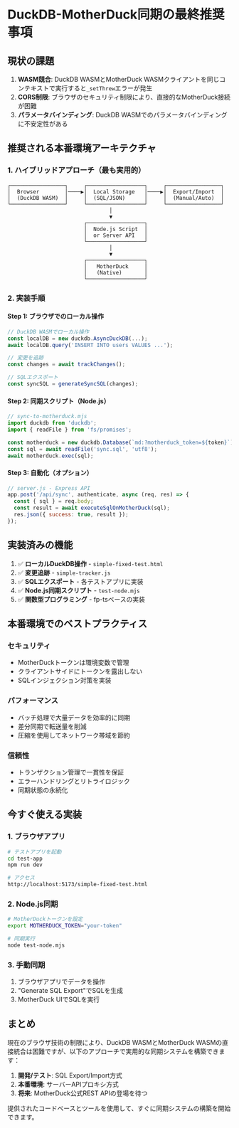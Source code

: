 # DuckDB-MotherDuck同期の最終推奨事項

## 現状の課題

1. **WASM競合**: DuckDB WASMとMotherDuck WASMクライアントを同じコンテキストで実行すると`_setThrew`エラーが発生
2. **CORS制限**: ブラウザのセキュリティ制限により、直接的なMotherDuck接続が困難
3. **パラメータバインディング**: DuckDB WASMでのパラメータバインディングに不安定性がある

## 推奨される本番環境アーキテクチャ

### 1. ハイブリッドアプローチ（最も実用的）

```
┌─────────────────┐     ┌──────────────────┐     ┌─────────────────┐
│  Browser        │────▶│  Local Storage   │────▶│  Export/Import  │
│  (DuckDB WASM)  │     │  (SQL/JSON)      │     │  (Manual/Auto)  │
└─────────────────┘     └──────────────────┘     └─────────────────┘
                                │
                                ▼
                        ┌──────────────────┐
                        │  Node.js Script  │
                        │  or Server API   │
                        └──────────────────┘
                                │
                                ▼
                        ┌──────────────────┐
                        │   MotherDuck     │
                        │   (Native)       │
                        └──────────────────┘
```

### 2. 実装手順

#### Step 1: ブラウザでのローカル操作
```javascript
// DuckDB WASMでローカル操作
const localDB = new duckdb.AsyncDuckDB(...);
await localDB.query('INSERT INTO users VALUES ...');

// 変更を追跡
const changes = await trackChanges();

// SQLエクスポート
const syncSQL = generateSyncSQL(changes);
```

#### Step 2: 同期スクリプト（Node.js）
```javascript
// sync-to-motherduck.mjs
import duckdb from 'duckdb';
import { readFile } from 'fs/promises';

const motherduck = new duckdb.Database(`md:?motherduck_token=${token}`);
const sql = await readFile('sync.sql', 'utf8');
await motherduck.exec(sql);
```

#### Step 3: 自動化（オプション）
```javascript
// server.js - Express API
app.post('/api/sync', authenticate, async (req, res) => {
  const { sql } = req.body;
  const result = await executeSqlOnMotherDuck(sql);
  res.json({ success: true, result });
});
```

## 実装済みの機能

1. ✅ **ローカルDuckDB操作** - `simple-fixed-test.html`
2. ✅ **変更追跡** - `simple-tracker.js`
3. ✅ **SQLエクスポート** - 各テストアプリに実装
4. ✅ **Node.js同期スクリプト** - `test-node.mjs`
5. ✅ **関数型プログラミング** - fp-tsベースの実装

## 本番環境でのベストプラクティス

### セキュリティ
- MotherDuckトークンは環境変数で管理
- クライアントサイドにトークンを露出しない
- SQLインジェクション対策を実装

### パフォーマンス
- バッチ処理で大量データを効率的に同期
- 差分同期で転送量を削減
- 圧縮を使用してネットワーク帯域を節約

### 信頼性
- トランザクション管理で一貫性を保証
- エラーハンドリングとリトライロジック
- 同期状態の永続化

## 今すぐ使える実装

### 1. ブラウザアプリ
```bash
# テストアプリを起動
cd test-app
npm run dev

# アクセス
http://localhost:5173/simple-fixed-test.html
```

### 2. Node.js同期
```bash
# MotherDuckトークンを設定
export MOTHERDUCK_TOKEN="your-token"

# 同期実行
node test-node.mjs
```

### 3. 手動同期
1. ブラウザアプリでデータを操作
2. "Generate SQL Export"でSQLを生成
3. MotherDuck UIでSQLを実行

## まとめ

現在のブラウザ技術の制限により、DuckDB WASMとMotherDuck WASMの直接統合は困難ですが、以下のアプローチで実用的な同期システムを構築できます：

1. **開発/テスト**: SQL Export/Import方式
2. **本番環境**: サーバーAPIプロキシ方式
3. **将来**: MotherDuck公式REST APIの登場を待つ

提供されたコードベースとツールを使用して、すぐに同期システムの構築を開始できます。